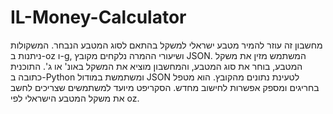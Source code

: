 # IL-Money-Calculator

מחשבון זה עוזר להמיר מטבע ישראלי למשקל בהתאם לסוג המטבע הנבחר. המשקולות ניתנות ב-oz ו-g, ושיעורי ההמרה נלקחים מקובץ JSON. המשתמש מזין את משקל המטבע, בוחר את סוג המטבע, והמחשבון מוציא את המשקל באונ' או ג'. התוכנית כתובה ב-Python ומשתמשת במודול JSON לטעינת נתונים מהקובץ. הוא מטפל בחריגים ומספק אפשרות לחישוב מחדש. הסקריפט מיועד למשתמשים שצריכים לחשב את משקל המטבע הישראלי לפי oz.
